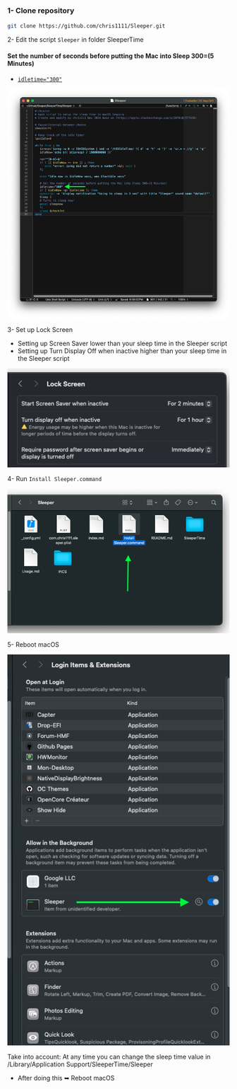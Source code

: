 ### 1- Clone repository
```bash
git clone https://github.com/chris1111/Sleeper.git
```
2- Edit the script `Sleeper` in folder SleeperTime
#### Set the number of seconds before putting the Mac into Sleep 300=(5 Minutes)
-  [`idletime="300"`](https://github.com/chris1111/Sleeper/blob/main/SleeperTime/Sleeper#L25)
  
<img src="PICS/idletime.png">

3- Set up Lock Screen
- Setting up Screen Saver lower than your sleep time in the Sleeper script
- Setting up Turn Display Off when inactive higher than your sleep time in the Sleeper script

<img src="PICS/Set Up Lock Screen.png">

4- Run `Install Sleeper.command`

<img src="PICS/run.png">

5- Reboot macOS

<img src="PICS/Sleeper.png">


Take into account: At any time you can change the sleep time value in /Library/Application Support/SleeperTime/Sleeper
- After doing this ➥ Reboot macOS


